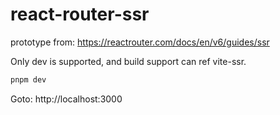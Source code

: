 # react-router-ssr

prototype from: https://reactrouter.com/docs/en/v6/guides/ssr

Only dev is supported, and build support can ref vite-ssr.

```bash
pnpm dev
```

Goto: http://localhost:3000
